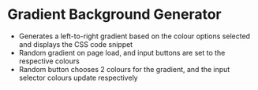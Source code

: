 # Gradient Background Generator

* Generates a left-to-right gradient based on the colour options selected and displays the CSS code snippet
* Random gradient on page load, and input buttons are set to the respective colours
* Random button chooses 2 colours for the gradient, and the input selector colours update respectively
